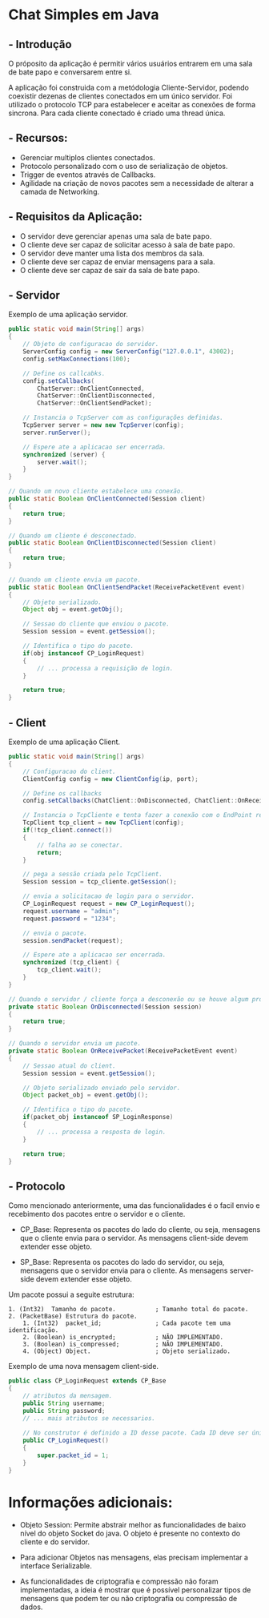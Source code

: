 # Chat Simples em Java

## - Introdução
O próposito da aplicação é permitir vários usuários entrarem em uma sala de bate papo e conversarem entre si.

A aplicação foi construida com a metódologia Cliente-Servidor, podendo coexistir dezenas de clientes conectados em um único servidor. Foi utilizado o protocolo TCP para estabelecer e aceitar as conexões de forma sincrona. Para cada cliente conectado é criado uma thread única.

## - Recursos:
* Gerenciar multiplos clientes conectados.
* Protocolo personalizado com o uso de serialização de objetos.
* Trigger de eventos através de Callbacks.
* Agilidade na criação de novos pacotes sem a necessidade de alterar a camada de Networking.

## - Requisitos da Aplicação:
* O servidor deve gerenciar apenas uma sala de bate papo.
* O cliente deve ser capaz de solicitar acesso à sala de bate papo.
* O servidor deve manter uma lista dos membros da sala.
* O cliente deve ser capaz de enviar mensagens para a sala.
* O cliente deve ser capaz de sair da sala de bate papo.

## - Servidor

Exemplo de uma aplicação servidor.

```java
public static void main(String[] args)
{
    // Objeto de configuracao do servidor.
    ServerConfig config = new ServerConfig("127.0.0.1", 43002);
    config.setMaxConnections(100);

    // Define os callcabks.
    config.setCallbacks(
        ChatServer::OnClientConnected,      
        ChatServer::OnClientDisconnected, 
        ChatServer::OnClientSendPacket);

    // Instancia o TcpServer com as configurações definidas.
    TcpServer server = new new TcpServer(config);
    server.runServer();

    // Espere ate a aplicacao ser encerrada.
    synchronized (server) {
        server.wait();
    }
}

// Quando um novo cliente estabelece uma conexão.
public static Boolean OnClientConnected(Session client)
{
    return true;
}

// Quando um cliente é desconectado.
public static Boolean OnClientDisconnected(Session client)
{
    return true;
}

// Quando um cliente envia um pacote.
public static Boolean OnClientSendPacket(ReceivePacketEvent event)
{
    // Objeto serializado.
    Object obj = event.getObj();

    // Sessao do cliente que enviou o pacote.
    Session session = event.getSession();

    // Identifica o tipo do pacote.
    if(obj instanceof CP_LoginRequest)
    {
        // ... processa a requisição de login.
    }

    return true;
}


```
## - Client
Exemplo de uma aplicação Client.

```java
public static void main(String[] args)
{
    // Configuracao do client.
    ClientConfig config = new ClientConfig(ip, port);

    // Define os callbacks
    config.setCallbacks(ChatClient::OnDisconnected, ChatClient::OnReceivePacket);

    // Instancia o TcpCliente e tenta fazer a conexão com o EndPoint remoto.
    TcpClient tcp_client = new TcpClient(config);
    if(!tcp_client.connect())
    {
        // falha ao se conectar.
        return;
    }

    // pega a sessão criada pelo TcpClient.
    Session session = tcp_cliente.getSession();

    // envia a solicitacao de login para o servidor.
    CP_LoginRequest request = new CP_LoginRequest();
    request.username = "admin";
    request.password = "1234";

    // envia o pacote.
    session.sendPacket(request);

    // Espere ate a aplicacao ser encerrada.
    synchronized (tcp_client) {
        tcp_client.wait();
    }
}

// Quando o servidor / cliente força a desconexão ou se houve algum problema na rede.
private static Boolean OnDisconnected(Session session)
{
    return true;
}

// Quando o servidor envia um pacote.
private static Boolean OnReceivePacket(ReceivePacketEvent event)
{
    // Sessao atual do client.
    Session session = event.getSession();

    // Objeto serializado enviado pelo servidor.
    Object packet_obj = event.getObj(); 

    // Identifica o tipo do pacote.
    if(packet_obj instanceof SP_LoginResponse)
    {
        // ... processa a resposta de login.
    }

    return true;
}
```

## - Protocolo
Como mencionado anteriormente, uma das funcionalidades é o facil envio e recebimento dos pacotes entre o servidor e o cliente.

* CP_Base: Representa os pacotes do lado do cliente, ou seja, mensagens que o cliente envia para o servidor. As mensagens client-side devem extender esse objeto. 

* SP_Base: Representa os pacotes do lado do servidor, ou seja, mensagens que o servidor envia para o cliente. As mensagens server-side devem extender esse objeto.

Um pacote possui a seguite estrutura:

```
1. (Int32)  Tamanho do pacote.           ; Tamanho total do pacote.
2. (PacketBase) Estrutura do pacote.      
    1. (Int32)  packet_id;               ; Cada pacote tem uma identificação.
    2. (Boolean) is_encrypted;           ; NÃO IMPLEMENTADO.
    3. (Boolean) is_compressed;          ; NÃO IMPLEMENTADO.
    4. (Object) Object.                  ; Objeto serializado.
```

Exemplo de uma nova mensagem client-side.

```java
public class CP_LoginRequest extends CP_Base
{
    // atributos da mensagem.
    public String username;
    public String password;
    // ... mais atributos se necessarios.
    
    // No construtor é definido a ID desse pacote. Cada ID deve ser único.
    public CP_LoginRequest()
    {
        super.packet_id = 1;
    }
}
```

# Informações adicionais:

* Objeto Session: Permite abstrair melhor as funcionalidades de baixo nível do objeto Socket do java. O objeto é presente no contexto do cliente e do servidor.

* Para adicionar Objetos nas mensagens, elas precisam implementar a interface Serializable.

* As funcionalidades de criptografia e compressão não foram implementadas, a ideia é mostrar que é possível personalizar tipos de mensagens que podem ter ou não criptografia ou compressão de dados.

